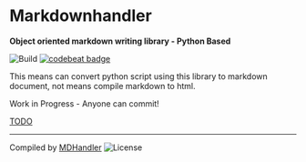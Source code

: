 # Markdownhandler
**Object oriented markdown writing library - Python Based**

![Build](https://img.shields.io/circleci/build/github/DPS0340/Markdownhandler.svg?token=11febb5570b8b9620d52497e55b3ef2f68a54357)   [![codebeat badge](https://codebeat.co/badges/ad18ec78-fe15-4b73-a02a-5061b4d87a16)](https://codebeat.co/projects/github-com-dps0340-markdownhandler-master)

This means can convert python script using this library to markdown document, not means compile markdown to html.

Work in Progress - Anyone can commit!

[TODO](https://github.com/DPS0340/Markdownhandler/blob/master/TODO.md)

***

Compiled by [MDHandler](https://github.com/DPS0340/Markdownhandler)
![License](https://img.shields.io/github/license/DPS0340/Markdownhandler.svg)
